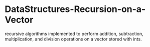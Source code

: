 DataStructures-Recursion-on-a-Vector
====================================

recursive algorithms implemented to perform addition, subtraction, multiplication, and division operations on a vector stored with ints. 
